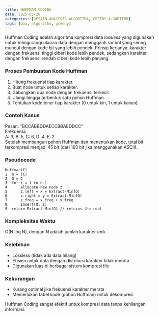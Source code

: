 ```yaml
---
title: HUFFMAN CODING
date: 2025-05-20
categories: [DESAIN ANALISIS ALGORITMA, GREEDY ALGORITHM]
tags: [daa, algorithm, greedy]
---
```


Huffman Coding adalah algoritma kompresi data *lossless* yang digunakan untuk mengurangi ukuran data dengan mengganti simbol yang sering muncul dengan kode bit yang lebih pendek. Prinsip kerjanya: karakter dengan frekuensi tinggi diberi kode lebih pendek, sedangkan karakter dengan frekuensi rendah diberi kode lebih panjang.

### Proses Pembuatan Kode Huffman
1. Hitung frekuensi tiap karakter.
2. Buat node untuk setiap karakter.
3. Gabungkan dua node dengan frekuensi terkecil.
4. Ulangi hingga terbentuk satu pohon Huffman.
5. Tentukan kode biner tiap karakter (0 untuk kiri, 1 untuk kanan).

### Contoh Kasus
Pesan: "BCCABBDDAECCBBAEDDCC"  
Frekuensi:  
A: 3, B: 5, C: 6, D: 4, E: 2  
Setelah membangun pohon Huffman dan menentukan kode, total bit terkompresi menjadi 45 bit (dari 160 bit jika menggunakan ASCII).

### Pseudocode
```
Huffman(C)
1  n = |C|
2  Q = C
3  for i = 1 to n-1
4      allocate new node z
5      z.left = x = Extract-Min(Q)
6      z.right = y = Extract-Min(Q)
7      z.freq = x.freq + y.freq
8      Insert(Q, z)
9  return Extract-Min(Q) // returns the root
```

### Kompleksitas Waktu
O(N log N), dengan N adalah jumlah karakter unik.

### Kelebihan
- Lossless (tidak ada data hilang)
- Efisien untuk data dengan distribusi karakter tidak merata
- Digunakan luas di berbagai sistem kompresi file

### Kekurangan
- Kurang optimal jika frekuensi karakter merata
- Memerlukan tabel kode (pohon Huffman) untuk dekompresi

Huffman Coding sangat efektif untuk kompresi data tanpa kehilangan informasi.


